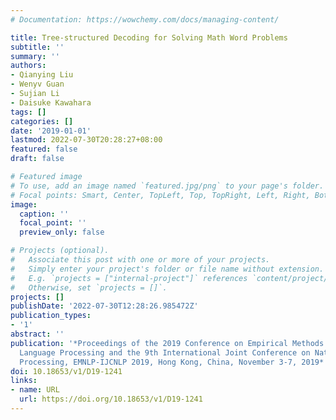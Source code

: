 ```yaml
---
# Documentation: https://wowchemy.com/docs/managing-content/

title: Tree-structured Decoding for Solving Math Word Problems
subtitle: ''
summary: ''
authors:
- Qianying Liu
- Wenyv Guan
- Sujian Li
- Daisuke Kawahara
tags: []
categories: []
date: '2019-01-01'
lastmod: 2022-07-30T20:28:27+08:00
featured: false
draft: false

# Featured image
# To use, add an image named `featured.jpg/png` to your page's folder.
# Focal points: Smart, Center, TopLeft, Top, TopRight, Left, Right, BottomLeft, Bottom, BottomRight.
image:
  caption: ''
  focal_point: ''
  preview_only: false

# Projects (optional).
#   Associate this post with one or more of your projects.
#   Simply enter your project's folder or file name without extension.
#   E.g. `projects = ["internal-project"]` references `content/project/deep-learning/index.md`.
#   Otherwise, set `projects = []`.
projects: []
publishDate: '2022-07-30T12:28:26.985472Z'
publication_types:
- '1'
abstract: ''
publication: '*Proceedings of the 2019 Conference on Empirical Methods in Natural
  Language Processing and the 9th International Joint Conference on Natural Language
  Processing, EMNLP-IJCNLP 2019, Hong Kong, China, November 3-7, 2019*'
doi: 10.18653/v1/D19-1241
links:
- name: URL
  url: https://doi.org/10.18653/v1/D19-1241
---
```


